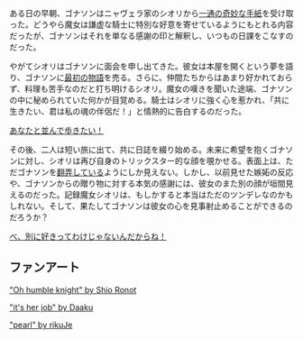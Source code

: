<!-- title: ダイヤモンドと黒真珠 -->
<!-- relationship: Romantic -->

ある日の早朝、ゴナソンはニャヴェラ家のシオリから[一通の奇妙な手紙](https://youtu.be/dgfH4qnRlfw?t=2540)を受け取った。どうやら魔女は謙虚な騎士に特別な好意を寄せているようにもとれる内容だったが、ゴナソンはそれを単なる感謝の印と解釈し、いつもの日課をこなすのだった。

やがてシオリはゴナソンに面会を申し出てきた。彼女は本屋を開くという夢を語り、ゴナソンに[最初の物語](https://youtu.be/dgfH4qnRlfw?t=17052)を売る。さらに、仲間たちからはあまり好かれておらず、料理も苦手なのだと打ち明けるシオリ。魔女の嘆きを聞いた途端、ゴナソンの中に秘められていた何かが目覚める。騎士はシオリに強く心を惹かれ、「共に生きたい、君は私の魂の伴侶だ！」と情熱的に告白するのだった。

[あなたと並んで歩きたい！](#embed:https://youtu.be/dgfH4qnRlfw?t=18674)

その後、二人は短い旅に出て、共に日誌を綴り始める。未来に希望を抱くゴナソンに対し、シオリは再び自身のトリックスター的な顔を覗かせる。表面上は、ただゴナソンを[翻弄している](https://youtu.be/gVAtGMLBJos?t=9980)ようにしか見えない。しかし、以前見せた嫉妬の反応や、ゴナソンからの贈り物に対する本気の感謝には、彼女のまた別の顔が垣間見えるのだった。記録魔女シオリは、もしかすると本当はただのツンデレなのかもしれない。そして、果たしてゴナソンは彼女の心を見事射止めることができるのだろうか？

[べ、別に好きってわけじゃないんだからね！](#embed:https://youtu.be/gVAtGMLBJos?t=6892)

## ファンアート

["Oh humble knight" by Shio Ronot](https://x.com/ShioRonot/status/1920122374059438264)

["it's her job" by Daaku](https://x.com/koizumi_arata/status/1919929897239085230)

["pearl" by rikuJe](https://x.com/RikuJe/status/1920568328336064569)
